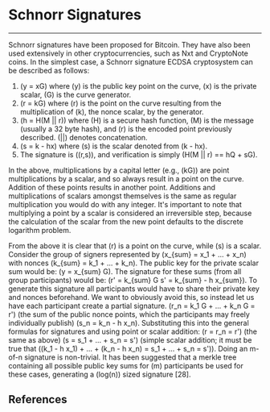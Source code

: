 # **Schnorr Signatures**

---

Schnorr signatures have been proposed for Bitcoin. They have also been used extensively in other cryptocurrencies, such as Nxt and CryptoNote coins. In the simplest case, a Schnorr signature ECDSA cryptosystem can be described as follows:

1. \(y = xG\) where \(y\) is the public key point on the curve, \(x\) is the private scalar, \(G\) is the curve generator.
2. \(r = kG\) where \(r\) is the point on the curve resulting from the multiplication of \(k\), the nonce scalar, by the generator.
3. \(h = H(M || r)\) where \(H\) is a secure hash function, \(M\) is the message (usually a 32 byte hash), and \(r\) is the encoded point previously described. \(||\) denotes concatenation.
4. \(s = k - hx\) where \(s\) is the scalar denoted from \(k - hx\).
5. The signature is \((r,s)\), and verification is simply \(H(M || r) == hQ + sG\).

In the above, multiplications by a capital letter (e.g., \(kG\)) are point multiplications by a scalar, and so always result in a point on the curve. Addition of these points results in another point. Additions and multiplications of scalars amongst themselves is the same as regular multiplication you would do with any integer. It's important to note that multiplying a point by a scalar is considered an irreversible step, because the calculation of the scalar from the new point defaults to the discrete logarithm problem.

From the above it is clear that \(r\) is a point on the curve, while \(s\) is a scalar. Consider the group of signers represented by \(x_{sum} = x_1 + ... + x_n\) with nonces \(k_{sum} = k_1 + ... + k_n\). The public key for the private scalar sum would be: \(y = x_{sum} G\). The signature for these sums (from all group participants) would be: \(r' = k_{sum} G s' = k_{sum} - h x_{sum}\). To generate this signature all participants would have to share their private key and nonces beforehand. We want to obviously avoid this, so instead let us have each participant create a partial signature. \(r_n = k_1 G + ... + k_n G = r'\) (the sum of the public nonce points, which the participants may freely individually publish) \(s_n = k_n - h x_n\). Substituting this into the general formulas for signatures and using point or scalar addition: \(r = r_n = r'\) (the same as above) \(s = s_1 + ... + s_n = s'\) (simple scalar addition; it must be true that \((k_1 - h x_1) + ... + (k_n - h x_n) = s_1 + ... + s_n = s')\). Doing an m-of-n signature is non-trivial. It has been suggested that a merkle tree containing all possible public key sums for \(m\) participants be used for these cases, generating a \(log(n)\) sized signature [28].

## **<i class="fa fa-book"></i> References**

[^1]: Wuille P. 2015. [Tree signatures: Multisig on steroids using tree signatures](https://decred.org/research/wuille2015.pdf).